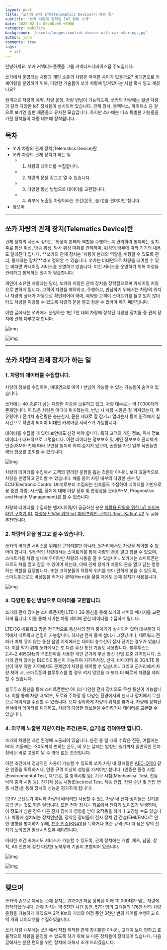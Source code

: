 ```yaml
---
layout: post
title: "쏘카의 관제 장치(Telematics Device)가 하는 일"
subtitle: "쏘카 차량에 장착된 IoT 장비 소개"
date: 2022-02-14 09:00:00 +0900
category: mobility
background: '/assets/images/control-device-with-car-sharing.jpg'
author: juno
comments: true
tags:
  - iot
---
```



안녕하세요. 쏘카 커넥티드플랫폼 그룹 커넥티드디바이스팀 주노입니다.  

쏘카에서 운영되는 차량과 개인 소유의 차량은 어떠한 차이가 있을까요? 비대면으로 카셰어링을 운영하기 위해, 다양한 기술들이 쏘카 차량에 담겨있다는 사실 혹시 알고 계셨나요?

원격으로 차량의 예약, 차량 운행, 차량 반납이 가능하도록, 쏘카의 차량에는 일반 차량과 달리 다양한 IoT 장치들이 설치되어 있습니다. 관제 장치, 블랙박스, 하이패스 등 겉으로 보기엔 일반 제품들과 유사한 모습입니다. 하지만 쏘카에는 다소 특별한 기능들을 가진 장치들이 차량 내부에 장착됩니다.


## 목차
- 쏘카 차량의 관제 장치(Telematics Device)란
- 쏘카 차량의 관제 장치가 하는 일
  - 1. 차량의 데이터를 수집합니다.
  - 2. 차량의 문을 잠그고 열 수 있습니다.
  - 3. 다양한 통신 방법으로 데이터를 교환합니다.
  - 4. 외부에 노출된 차량이라는 조건(온도, 습기)을 견뎌야만 합니다.
- 맺으며

---

## 쏘카 차량의 관제 장치(Telematics Device)란

관제 장치의 사전적 정의는 '위성이 본래의 역할을 수행하도록 관리하여 통제하는 장치. 주로 통신 위성, 방송 위성, 탐사 위성 따위를 관제하며, 위성의 임무에 따라 기기의 내용도 달라진다'입니다. **쏘카의 관제 장치는 '차량이 본래의 역할을 수행할 수 있도록 관리, 통제하는 장치'**라고 정의할 수 있습니다. 쏘카는 비대면으로 차량을 대여할 수 있는 비대면 카셰어링 서비스를 운영하고 있습니다. 이런 서비스를 운영하기 위해 차량을 관리하고 통제하는 장치가 필요합니다.

개인이 소유한 차량과는 달리, 쏘카의 차량은 관제 장치를 장착함으로써 카셰어링 차량으로 변하게 됩니다. 고객이 차량을 예약하고, 주행하고, 반납하기 위해서는 차량의 위치나 차량의 상태가 자동으로 확인되어야 하며, 예약한 고객이 스마트키를 들고 있지 않더라도 차량을 이용할 수 있도록 차량의 문을 열고 잠글 수 있어야 하기 때문입니다. 

이번 글에서는 쏘카에서 운영하는 1만 7천 대의 차량에 장착된 다양한 장치들 중 관제 장치에 관해 다루고자 합니다.

![img](/img/control-device-with-car-sharing/sts-1-app.png)

![img](/img/control-device-with-car-sharing/sts-0-schematic.jpg)

---

## 쏘카 차량의 관제 장치가 하는 일

### 1. 차량의 데이터를 수집합니다.

차량의 정보를 수집하여, 비대면으로 예약 / 반납이 가능할 수 있는 기능들이 숨겨져 있습니다. 

쏘카에는 40 종류가 넘는 다양한 차종을 보유하고 있고, 차량 대수로는 약 17,000대가 존재합니다. 이 많은 차량은 어디에 위치했는지, 반납 시 차량 시동은 잘 꺼져있는지, 주유량이나 전기차 충전량은 충분한지, 문은 제대로 잘 잠기고 열리는지 등이 원격에서 실시간으로 확인이 되어야 비대면 카셰어링 서비스가 가능합니다.

데이터를 수집할 때 있어 보안에도 신경 써야 합니다. 특히 고객의 개인 정보, 위치 정보 데이터가 대표적으로 그렇습니다. 이런 데이터는 정보보호 및 개인 정보보호 관리체계 인증(ISMS-P)에 따라 보안을 철저히 하여 숨겨져 있으며, 권한을 가진 일부 직원들만 해당 정보를 조회할 수 있습니다.

![img](/img/control-device-with-car-sharing/sts-2-data.jpg)

차량의 데이터를 수집해서 고객의 편리한 운행을 돕는 것뿐만 아니라, 보다 효율적으로 차량을 운영하고 관리할 수 있습니다. 예를 들어 차량 내부의 다양한 센서 및 ECU(Electronic Control Unit)로부터 수집되는 신호들도 수집하여 데이터를 기반으로 용 중인 차량, 시스템, 장치에 대해 이상 징후 및 안정성을 관리(PHM, Prognostics and Health Management)를 할 수 있습니다.

차량의 데이터를 수집하는 엔지니어링이 궁금하신 분은 [차량용 단말을 위한 IoT 파이프라인 구축기 #1](https://tech.socarcorp.kr/mobility/2022/01/06/socar-iot-pipeline-1.html), [차량용 단말을 위한 IoT 파이프라인 구축기 (feat. Kafka) #2](https://tech.socarcorp.kr/mobility/2022/02/09/socar-iot-pipeline-2.html) 두 글을 추천합니다.
### 2. 차량의 문을 잠그고 열 수 있습니다.

쏘카의 비대면 서비스를 위해선 근거리뿐만 아니라, 원거리에서도 차량을 제어할 수 있어야 합니다.
일반적인 차량에서는 스마트키를 통해 차량의 문을 열고 잠글 수 있으며, 스마트키를 차량 실내에 두어야만 차량의 시동을 걸 수 있습니다.
쏘카에는 스마트폰만으로도 차를 열고 잠글 수 있어야 하는데, 이때 관제 장치가 차량의 문을 열고 닫는 명령하는 역할을 담당합니다. 
또한 고객분들이 차량의 위치를 보다 편하게 찾을 수 있도록, 스마트폰으로도 비상등을 켜거나 경적(Horn)을 울릴 때에도 관제 장치가 사용됩니다.

![img](/img/control-device-with-car-sharing/sts-3-app.png)

### 3. 다양한 통신 방법으로 데이터를 교환합니다.

쏘카의 관제 장치는 스마트폰처럼 LTE나 3G 통신을 통해 쏘카의 서버와 메시지를 교환하게 됩니다. 이를 통해 서버는 차량 제어에 관한 데이터를 수집하게 됩니다. 

LTE/3G 네트워크 망은 전국적으로 통신사의 전파 중계기가 설치되어 있어 대부분의 지역에서 네트워크 연결이 가능합니다. 하지만 전파 중계 설비가 고장났거나, 네트워크 전파가 미처 닿지 않는 통신 음영 지역에서는 데이터 송수신이 잠시 끊기는 경우가 있습니다. 이를 막기 위해 쏘카에서는 또 다른 무선 통신 기술도 사용합니다. 블루투스는 2.4~2.485GHz의 극초단파를 사용한 개인 근거리 무선 통신 산업 표준 규격입니다. 쏘카의 관제 장치는 BLE 5.0 통신이 가능하여 지하주차장, 산지, 바다지역 등 3G/LTE 통신이 매우 약한 지역에서도 문제없이 차량을 제어할 수 있습니다. 그리고 근거리에서 차량 제어 시, 스마트폰의 블루투스를 켤 경우 켜지 않았을 때 보다 더 빠르게 차량을 제어할 수 있습니다.

블루투스 통신을 통해 스마트폰뿐만 아니라 다양한 전자 장치와도 무선 통신이 가능합니다. 이를 통해 차량 내/외부, 도로와 주차장 등 다양한 환경에서의 센서나 장치에서 무선으로 데이터를 수집할 수 있습니다. 보다 정확하게 차량의 위치를 찾거나, 차량에 장착된 센서에서 데이터를 획득하고, 차량의 다양한 정보들을 수집하거나 데이터를 교환할 수 있습니다.

### 4. 외부에 노출된 차량이라는 조건(온도, 습기)을 견뎌야만 합니다.

쏘카의 차량은 자연 환경에 노출되어 있습니다. 운전 중 일 때의 수많은 진동, 여름에는 90도 겨울에는 -20도까지 변하는 온도, 비 오는 날에는 엄청난 습기까지 일반적인 전자 장비는 바로 고장이 날 수 밖에 없는 조건입니다. 

이런 조건에서 정상적인 사용이 가능할 수 있도록 쏘카 차량 내 장치들은 [AEC-Q100](https://www.koreascience.or.kr/article/JAKO202129159578200.pdf) 같은 인증을 획득하거나, 인증 규격 이상의 성능을 가져야만 합니다. (인증은 환경 시험(Environmental Test, 저/고온, 열 충격시험 등), 기구 시험(Mechanical Test, 진동 낙하 충격 시험 등), 전기적 성능 시험(Electrical Test, 작동 전압, 전원 순단 및 전압 변동 시험)을 통해 장치의 성능을 평가하게 됩니다)

220V 콘센트가 아니라 차량의 배터리만 사용할 수 있는 차량 내 전자 장치들은 전기를 공급 받는 것도 힘든 일입니다. 모든 전자 장치는 회로에서 전자기 노이즈가 발생하며, 이 정도가 심한 경우 다른 전자 장치가 영향을 받아 오작동을 하거나 고장날 수도 있습니다. 차량에 설치되는 장치인만큼, 장착된 장비들이 전자 장치 간 간섭(EMI/EMC)로 인한 영향을 방지하기 위해, [표준 인증(KN41)](https://www.rra.go.kr/FileDownSvl?file_type=LAWKR&file_parentseq=113&file_seq=1)을 득하거나 표준 규격보다 더 낮은 양의 전자기 노이즈만 발생시키도록 해야합니다. 

이러한 조건 속에서도 서비스가 가능할 수 있도록, 관제 장치에는 개발, 제조, 납품, 장착, AS 전반에 걸친 다양한 노하우와 기술이 포함되어 있습니다.

![img](/img/control-device-with-car-sharing/sts-4-env.png)

![img](/img/control-device-with-car-sharing/sts-5-soldering.png)

---

## 맺으며

쏘카의 손으로 제작된 관제 장치는 2020년 처음 장착된 이래 10,000대가 넘는 차량에 장착되었습니다.
관제 장치는 약 6천만 시간 동안, 57만 명의 고객들의 176만 번의 차량 운행을 가능하게 하였으며 2억 Km의 거리의 여정 동안 3천만 번의 제어를 수행하고 6억 개의 데이터셋을 수집하였습니다.

쏘카 차량 내부에는 쏘카에서 직접 제작한 관제 장치뿐만 아니라, 고객이 보다 편하고 효율적으로 차량을 운영할 수 있도록 하기 위해 또 다른 장치들이 장착되어 있습니다.
다음 글에서는 운전 편의를 위한 장치에 대해서 소개 드리겠습니다.
